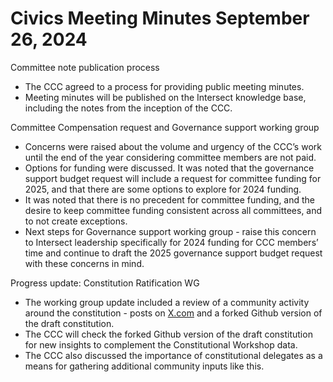# Civics Meeting Minutes September 26, 2024

Committee note publication process

* The CCC agreed to a process for providing public meeting minutes.
* Meeting minutes will be published on the Intersect knowledge base, including the notes from the inception of the CCC.

Committee Compensation request and Governance support working group

* Concerns were raised about the volume and urgency of the CCC’s work until the end of the year considering committee members are not paid.
* Options for funding were discussed.  It was noted that the governance support budget request will include a request for committee funding for 2025, and that there are some options to explore for 2024 funding.
* It was noted that there is no precedent for committee funding, and the desire to keep committee funding consistent across all committees, and to not create exceptions.
* Next steps for Governance support working group - raise this concern to Intersect leadership specifically for 2024 funding for CCC members’ time and continue to draft the 2025 governance support budget request with these concerns in mind.

Progress update: Constitution Ratification WG

* The working group update included a review of a community activity around the constitution - posts on [X.com](http://x.com/) and a forked Github version of the draft constitution.
* The CCC will check the forked Github version of the draft constitution for new insights to complement the Constitutional Workshop data.
* The CCC also discussed the importance of constitutional delegates as a means for gathering additional community inputs like this.
